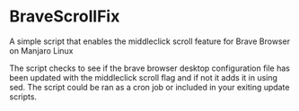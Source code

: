 # BraveScrollFix
A simple script that enables the middleclick scroll feature for Brave Browser on Manjaro Linux

The script checks to see if the brave browser desktop configuration file has been updated with the middleclick scroll flag and if not it adds it in using sed. The script could be ran as a cron job or included in your exiting update scripts. 
